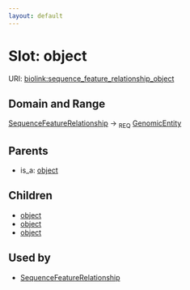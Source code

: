 ```yaml
---
layout: default
---
```



# Slot: object




URI: [biolink:sequence_feature_relationship_object](https://w3id.org/biolink/vocab/sequence_feature_relationship_object)

## Domain and Range

[SequenceFeatureRelationship](SequenceFeatureRelationship.md) ->  <sub>REQ</sub> [GenomicEntity](GenomicEntity.md)

## Parents

 *  is_a: [object](object.md)

## Children

 *  [object](exon_to_transcript_relationship_object.md)
 *  [object](gene_to_gene_product_relationship_object.md)
 *  [object](transcript_to_gene_relationship_object.md)

## Used by

 * [SequenceFeatureRelationship](SequenceFeatureRelationship.md)
